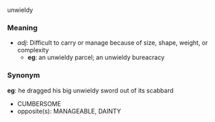 unwieldy
### Meaning
+ _adj_: Difficult to carry or manage because of size, shape, weight, or complexity
    + __eg__: an unwieldy parcel; an unwieldy bureacracy

### Synonym

__eg__: he dragged his big unwieldy sword out of its scabbard

+ CUMBERSOME
+ opposite(s): MANAGEABLE, DAINTY


